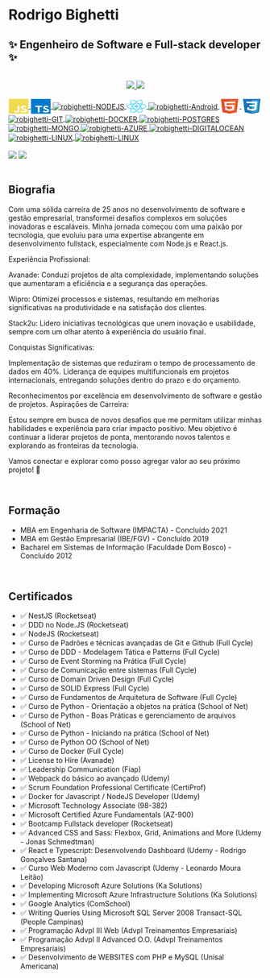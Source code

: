 # Rodrigo Bighetti

## ✨ Engenheiro de Software e Full-stack developer ✨

</br>

<div align="center">
  <a href="https://github.com/robighetti">
  <img height="180em" src="https://github-readme-stats.vercel.app/api?username=robighetti&show_icons=true&theme=dracula&include_all_commits=true&count_private=true"/>
  <img height="180em" src="https://github-readme-stats.vercel.app/api/top-langs/?username=robighetti&layout=compact&langs_count=7&theme=dracula"/>
</div>

<div style="display: inline_block"><br>
  <img align="center" alt="robighetti-Js" height="30" width="40" src="https://raw.githubusercontent.com/devicons/devicon/master/icons/javascript/javascript-plain.svg">

  <img align="center" alt="robighetti-Ts" height="30" width="40" src="https://raw.githubusercontent.com/devicons/devicon/master/icons/typescript/typescript-plain.svg">

  <img align="center" alt="robighetti-NODEJS" height="30" width="40" src="https://cdn.jsdelivr.net/gh/devicons/devicon/icons/nodejs/nodejs-original.svg">

  <img align="center" alt="robighetti-React" height="30" width="40" src="https://raw.githubusercontent.com/devicons/devicon/master/icons/react/react-original.svg">

  <img align="center" alt="robighetti-Android" height="30" width="40" src="https://cdn.jsdelivr.net/gh/devicons/devicon/icons/android/android-original.svg">

  <img align="center" alt="robighetti-HTML" height="30" width="40" src="https://raw.githubusercontent.com/devicons/devicon/master/icons/html5/html5-original.svg">

  <img align="center" alt="robighetti-CSS" height="30" width="40" src="https://raw.githubusercontent.com/devicons/devicon/master/icons/css3/css3-original.svg">

  <img align="center" alt="robighetti-GIT" height="30" width="40" src="https://cdn.jsdelivr.net/gh/devicons/devicon/icons/git/git-original.svg">

   <img align="center" alt="robighetti-DOCKER" height="30" width="40" src="https://cdn.jsdelivr.net/gh/devicons/devicon/icons/docker/docker-plain-wordmark.svg">
   
<img align="center" alt="robighetti-POSTGRES" height="30" width="40" src="https://cdn.jsdelivr.net/gh/devicons/devicon/icons/postgresql/postgresql-original-wordmark.svg">

<img align="center" alt="robighetti-MONGO" height="30" width="40" src="https://cdn.jsdelivr.net/gh/devicons/devicon/icons/mongodb/mongodb-original-wordmark.svg">

   <img align="center" alt="robighetti-AZURE" height="30" width="40" src="https://cdn.jsdelivr.net/gh/devicons/devicon/icons/azure/azure-original.svg">

   <img align="center" alt="robighetti-DIGITALOCEAN" height="30" width="40" src="https://cdn.jsdelivr.net/gh/devicons/devicon/icons/digitalocean/digitalocean-original.svg">

   <img align="center" alt="robighetti-LINUX" height="30" width="40" src="https://cdn.jsdelivr.net/gh/devicons/devicon/icons/linux/linux-original.svg">

   <img align="center" alt="robighetti-LINUX" height="30" width="40" src="https://cdn.jsdelivr.net/gh/devicons/devicon/icons/jira/jira-original.svg">  
</div>

</br>

<div>     
  <a href = "mailto:robighetti@gmail.com"><img src="https://img.shields.io/badge/-Gmail-%23333?style=for-the-badge&logo=gmail&logoColor=white" target="_blank"></a>
  <a href="https://www.linkedin.com/in/rodrigo-bighetti/" target="_blank"><img src="https://img.shields.io/badge/-LinkedIn-%230077B5?style=for-the-badge&logo=linkedin&logoColor=white" target="_blank"></a> 
</div>

</br>

## Biografia

Com uma sólida carreira de 25 anos no desenvolvimento de software e gestão empresarial, transformei desafios complexos em soluções inovadoras e escaláveis. Minha jornada começou com uma paixão por tecnologia, que evoluiu para uma expertise abrangente em desenvolvimento fullstack, especialmente com Node.js e React.js.

Experiência Profissional:

Avanade: Conduzi projetos de alta complexidade, implementando soluções que aumentaram a eficiência e a segurança das operações.

Wipro: Otimizei processos e sistemas, resultando em melhorias significativas na produtividade e na satisfação dos clientes.

Stack2u: Lidero iniciativas tecnológicas que unem inovação e usabilidade, sempre com um olhar atento à experiência do usuário final.

Conquistas Significativas:

Implementação de sistemas que reduziram o tempo de processamento de dados em 40%.
Liderança de equipes multifuncionais em projetos internacionais, entregando soluções dentro do prazo e do orçamento.

Reconhecimentos por excelência em desenvolvimento de software e gestão de projetos.
Aspirações de Carreira:

Estou sempre em busca de novos desafios que me permitam utilizar minhas habilidades e experiência para criar impacto positivo. Meu objetivo é continuar a liderar projetos de ponta, mentorando novos talentos e explorando as fronteiras da tecnologia.

Vamos conectar e explorar como posso agregar valor ao seu próximo projeto! 🚀

</br>

## Formação

- MBA em Engenharia de Software (IMPACTA) -  Concluído 2021
- MBA em Gestão Empresarial (IBE/FGV) - Concluído 2019
- Bacharel em Sistemas de Informação (Faculdade Dom Bosco) - Concluído 2012

</br>

## Certificados
- ✅ NestJS (Rocketseat)
- ✅ DDD no Node.JS (Rocketseat)
- ✅ NodeJS (Rocketseat)
- ✅ Curso de Padrões e técnicas avançadas de Git e Github (Full Cycle)
- ✅ Curso de DDD - Modelagem Tática e Patterns (Full Cycle)
- ✅ Curso de Event Storming na Prática (Full Cycle)
- ✅ Curso de Comunicação entre sistemas (Full Cycle)
- ✅ Curso de Domain Driven Design (Full Cycle)
- ✅ Curso de SOLID Express (Full Cycle)
- ✅ Curso de Fundamentos de Arquitetura de Software (Full Cycle)
- ✅ Curso de Python - Orientação a objetos na prática (School of Net)
- ✅ Curso de Python - Boas Práticas e gerenciamento de arquivos (School of Net)
- ✅ Curso de Python - Iniciando na prática (School of Net)
- ✅ Curso de Python OO (School of Net)
- ✅ Curso de Docker (Full Cycle)
- ✅ License to Hire (Avanade)
- ✅ Leadership Communication (Fiap)
- ✅ Webpack do básico ao avançado (Udemy)
- ✅ Scrum Foundation Professional Certificate (CertiProf)
- ✅ Docker for Javascript / NodeJS Developer (Udemy)
- ✅ Microsoft Technology Associate (98-382)
- ✅ Microsoft Certified Azure Fundamentals (AZ-900)
- ✅ Bootcamp Fullstack developer (Rocketseat)
- ✅ Advanced CSS and Sass: Flexbox, Grid, Animations and More (Udemy - Jonas Schmedtman)
- ✅ React e Typescript: Desenvolvendo Dashboard (Udemy - Rodrigo Gonçalves Santana)
- ✅ Curso Web Moderno com Javascript (Udemy - Leonardo Moura Leitão)
- ✅ Developing Microsoft Azure Solutions (Ka Solutions)
- ✅ Implementing Microsoft Azure Infrastructure Solutions (Ka Solutions)
- ✅ Google Analytics (ComSchool)
- ✅ Writing Queries Using Microsoft SQL Server 2008 Transact-SQL (People Campinas)
- ✅ Programação Advpl III Web (Advpl Treinamentos Empresariais)
- ✅ Programação Advpl II Advanced O.O. (Advpl Treinamentos Empresariais)
- ✅ Desenvolvimento de WEBSITES com PHP e MySQL (Unisal Americana)
